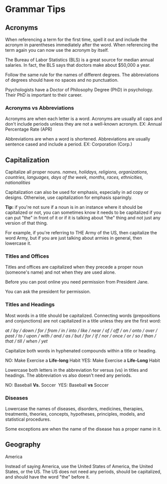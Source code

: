 # Grammar Tips

## Acronyms 
When referencing a term for the first time, spell it out and include the acronym in parentheses immediately after the word. When referencing the term again you can now use the acronym by itself. 

The Bureau of Labor Statistics (BLS) is a great source for median annual salaries. In fact, the BLS says that doctors make about $50,000 a year. 

Follow the same rule for the names of different degrees. The abbreviations of degrees should have no spaces and no punctuation. 

Psychologists have a Doctor of Philosophy Degree (PhD) in psychology. Their PhD is important to their career.
### Acronyms vs Abbreviations
Acronyms are when each letter is a word. Acronyms are usually all caps and don't include periods unless they are not a well-known acronym. 
EX: Annual Percentage Rate (APR)

Abbreviations are when a word is shortened. Abbreviations are usually sentence cased and include a period. 
EX: Corporation (Corp.)

## Capitalization
Capitalize all proper nouns.
*names, holidays, religions, organizations, countries, languages, days of the week, months, races, ethnicities, nationalities*

Capitalization can also be used for emphasis, especially in ad copy or designs. Otherwise, use capitalization for emphasis sparingly. 

**Tip:** if you're not sure if a noun is in an instance where it should be capitalized or not, you can sometimes know it needs to be capitalized if you can put "the" in front of it or if it is talking about "the" thing and not just any version of that thing.

For example, if you're referring to THE Army of the US, then capitalize the word Army, but if you are just talking about armies in general, then lowercase it.

### Titles and Offices
Titles and offices are capitalized when they precede a proper noun (someone's name) and not when they are used alone. 

Before you can post online you need permission from President Jane.

You can ask the president for permission.

### Titles and Headings
Most words in a title should be capitalized. Connecting words (prepositions and conjunctions) are not capitalized in a title unless they are the first word: 

*at / by / down / for / from / in / into / like / near / of / off / on / onto / over / past / to / upon / with / and / as / but / for / if / nor / once / or / so / than / that / till / when / yet*

Capitalize both words in hyphenated compounds within a title or heading. 

NO: Make Exercise a **Life-long** Habit
YES: Make Exercise a **Life-Long** Habit

Lowercase both letters in the abbreviation for versus (vs) in titles and headings. The abbreviation vs also doesn't need any periods. 

NO: Baseball **Vs.** Soccer 
YES: Baseball **vs** Soccer
### Diseases
Lowercase the names of diseases, disorders, medicines, therapies, treatments, theories, concepts, hypotheses, principles, models, and statistical procedures.

Some exceptions are when the name of the disease has a proper name in it.
## Geography

America 

Instead of saying America, use the United States of America, the United States, or the US. The US does not need any periods, should be capitalized, and should have the word "the" before it.